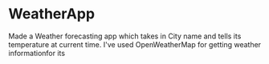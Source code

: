 # WeatherApp
Made a Weather forecasting app which takes in City name and tells its temperature at current time. I've used OpenWeatherMap for getting weather informationfor its

